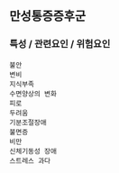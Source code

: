 ## 만성통증증후군



### 특성 / 관련요인 / 위험요인

>   

    불안
    변비
    지식부족
    수면양상의 변화
    피로
    두려움
    기분조절장애
    불면증
    비만
    신체기동성 장애
    스트레스 과다
